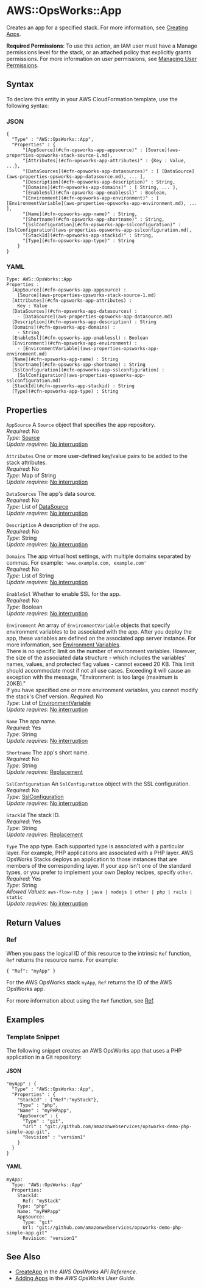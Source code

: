 # AWS::OpsWorks::App<a name="aws-resource-opsworks-app"></a>

Creates an app for a specified stack\. For more information, see [Creating Apps](https://docs.aws.amazon.com/opsworks/latest/userguide/workingapps-creating.html)\.

 **Required Permissions**: To use this action, an IAM user must have a Manage permissions level for the stack, or an attached policy that explicitly grants permissions\. For more information on user permissions, see [Managing User Permissions](https://docs.aws.amazon.com/opsworks/latest/userguide/opsworks-security-users.html)\.

## Syntax<a name="aws-resource-opsworks-app-syntax"></a>

To declare this entity in your AWS CloudFormation template, use the following syntax:

### JSON<a name="aws-resource-opsworks-app-syntax.json"></a>

```
{
  "Type" : "AWS::OpsWorks::App",
  "Properties" : {
      "[AppSource](#cfn-opsworks-app-appsource)" : [Source](aws-properties-opsworks-stack-source-1.md),
      "[Attributes](#cfn-opsworks-app-attributes)" : {Key : Value, ...},
      "[DataSources](#cfn-opsworks-app-datasources)" : [ [DataSource](aws-properties-opsworks-app-datasource.md), ... ],
      "[Description](#cfn-opsworks-app-description)" : String,
      "[Domains](#cfn-opsworks-app-domains)" : [ String, ... ],
      "[EnableSsl](#cfn-opsworks-app-enablessl)" : Boolean,
      "[Environment](#cfn-opsworks-app-environment)" : [ [EnvironmentVariable](aws-properties-opsworks-app-environment.md), ... ],
      "[Name](#cfn-opsworks-app-name)" : String,
      "[Shortname](#cfn-opsworks-app-shortname)" : String,
      "[SslConfiguration](#cfn-opsworks-app-sslconfiguration)" : [SslConfiguration](aws-properties-opsworks-app-sslconfiguration.md),
      "[StackId](#cfn-opsworks-app-stackid)" : String,
      "[Type](#cfn-opsworks-app-type)" : String
    }
}
```

### YAML<a name="aws-resource-opsworks-app-syntax.yaml"></a>

```
Type: AWS::OpsWorks::App
Properties : 
﻿  [AppSource](#cfn-opsworks-app-appsource) : 
    [Source](aws-properties-opsworks-stack-source-1.md)
﻿  [Attributes](#cfn-opsworks-app-attributes) : 
    Key : Value
﻿  [DataSources](#cfn-opsworks-app-datasources) : 
    - [DataSource](aws-properties-opsworks-app-datasource.md)
﻿  [Description](#cfn-opsworks-app-description) : String
﻿  [Domains](#cfn-opsworks-app-domains) : 
    - String
﻿  [EnableSsl](#cfn-opsworks-app-enablessl) : Boolean
﻿  [Environment](#cfn-opsworks-app-environment) : 
    - [EnvironmentVariable](aws-properties-opsworks-app-environment.md)
﻿  [Name](#cfn-opsworks-app-name) : String
﻿  [Shortname](#cfn-opsworks-app-shortname) : String
﻿  [SslConfiguration](#cfn-opsworks-app-sslconfiguration) : 
    [SslConfiguration](aws-properties-opsworks-app-sslconfiguration.md)
﻿  [StackId](#cfn-opsworks-app-stackid) : String
﻿  [Type](#cfn-opsworks-app-type) : String
```

## Properties<a name="aws-resource-opsworks-app-properties"></a>

`AppSource`  <a name="cfn-opsworks-app-appsource"></a>
A `Source` object that specifies the app repository\.  
*Required*: No  
*Type*: [Source](aws-properties-opsworks-stack-source-1.md)  
*Update requires*: [No interruption](https://docs.aws.amazon.com/AWSCloudFormation/latest/UserGuide/using-cfn-updating-stacks-update-behaviors.html#update-no-interrupt)

`Attributes`  <a name="cfn-opsworks-app-attributes"></a>
One or more user\-defined key/value pairs to be added to the stack attributes\.  
*Required*: No  
*Type*: Map of String  
*Update requires*: [No interruption](https://docs.aws.amazon.com/AWSCloudFormation/latest/UserGuide/using-cfn-updating-stacks-update-behaviors.html#update-no-interrupt)

`DataSources`  <a name="cfn-opsworks-app-datasources"></a>
The app's data source\.  
*Required*: No  
*Type*: List of [DataSource](aws-properties-opsworks-app-datasource.md)  
*Update requires*: [No interruption](https://docs.aws.amazon.com/AWSCloudFormation/latest/UserGuide/using-cfn-updating-stacks-update-behaviors.html#update-no-interrupt)

`Description`  <a name="cfn-opsworks-app-description"></a>
A description of the app\.  
*Required*: No  
*Type*: String  
*Update requires*: [No interruption](https://docs.aws.amazon.com/AWSCloudFormation/latest/UserGuide/using-cfn-updating-stacks-update-behaviors.html#update-no-interrupt)

`Domains`  <a name="cfn-opsworks-app-domains"></a>
The app virtual host settings, with multiple domains separated by commas\. For example: `'www.example.com, example.com'`   
*Required*: No  
*Type*: List of String  
*Update requires*: [No interruption](https://docs.aws.amazon.com/AWSCloudFormation/latest/UserGuide/using-cfn-updating-stacks-update-behaviors.html#update-no-interrupt)

`EnableSsl`  <a name="cfn-opsworks-app-enablessl"></a>
Whether to enable SSL for the app\.  
*Required*: No  
*Type*: Boolean  
*Update requires*: [No interruption](https://docs.aws.amazon.com/AWSCloudFormation/latest/UserGuide/using-cfn-updating-stacks-update-behaviors.html#update-no-interrupt)

`Environment`  <a name="cfn-opsworks-app-environment"></a>
An array of `EnvironmentVariable` objects that specify environment variables to be associated with the app\. After you deploy the app, these variables are defined on the associated app server instance\. For more information, see [ Environment Variables](https://docs.aws.amazon.com/opsworks/latest/userguide/workingapps-creating.html#workingapps-creating-environment)\.  
There is no specific limit on the number of environment variables\. However, the size of the associated data structure \- which includes the variables' names, values, and protected flag values \- cannot exceed 20 KB\. This limit should accommodate most if not all use cases\. Exceeding it will cause an exception with the message, "Environment: is too large \(maximum is 20KB\)\."  
If you have specified one or more environment variables, you cannot modify the stack's Chef version\.
*Required*: No  
*Type*: List of [EnvironmentVariable](aws-properties-opsworks-app-environment.md)  
*Update requires*: [No interruption](https://docs.aws.amazon.com/AWSCloudFormation/latest/UserGuide/using-cfn-updating-stacks-update-behaviors.html#update-no-interrupt)

`Name`  <a name="cfn-opsworks-app-name"></a>
The app name\.  
*Required*: Yes  
*Type*: String  
*Update requires*: [No interruption](https://docs.aws.amazon.com/AWSCloudFormation/latest/UserGuide/using-cfn-updating-stacks-update-behaviors.html#update-no-interrupt)

`Shortname`  <a name="cfn-opsworks-app-shortname"></a>
The app's short name\.  
*Required*: No  
*Type*: String  
*Update requires*: [Replacement](https://docs.aws.amazon.com/AWSCloudFormation/latest/UserGuide/using-cfn-updating-stacks-update-behaviors.html#update-replacement)

`SslConfiguration`  <a name="cfn-opsworks-app-sslconfiguration"></a>
An `SslConfiguration` object with the SSL configuration\.  
*Required*: No  
*Type*: [SslConfiguration](aws-properties-opsworks-app-sslconfiguration.md)  
*Update requires*: [No interruption](https://docs.aws.amazon.com/AWSCloudFormation/latest/UserGuide/using-cfn-updating-stacks-update-behaviors.html#update-no-interrupt)

`StackId`  <a name="cfn-opsworks-app-stackid"></a>
The stack ID\.  
*Required*: Yes  
*Type*: String  
*Update requires*: [Replacement](https://docs.aws.amazon.com/AWSCloudFormation/latest/UserGuide/using-cfn-updating-stacks-update-behaviors.html#update-replacement)

`Type`  <a name="cfn-opsworks-app-type"></a>
The app type\. Each supported type is associated with a particular layer\. For example, PHP applications are associated with a PHP layer\. AWS OpsWorks Stacks deploys an application to those instances that are members of the corresponding layer\. If your app isn't one of the standard types, or you prefer to implement your own Deploy recipes, specify `other`\.  
*Required*: Yes  
*Type*: String  
*Allowed Values*: `aws-flow-ruby | java | nodejs | other | php | rails | static`  
*Update requires*: [No interruption](https://docs.aws.amazon.com/AWSCloudFormation/latest/UserGuide/using-cfn-updating-stacks-update-behaviors.html#update-no-interrupt)

## Return Values<a name="aws-resource-opsworks-app-return-values"></a>

### Ref<a name="aws-resource-opsworks-app-return-values-ref"></a>

 When you pass the logical ID of this resource to the intrinsic `Ref` function, `Ref` returns the resource name\. For example: 

 `{ "Ref": "myApp" }` 

For the AWS OpsWorks stack `myApp`, `Ref` returns the ID of the AWS OpsWorks app\.

For more information about using the `Ref` function, see [Ref](https://docs.aws.amazon.com/AWSCloudFormation/latest/UserGuide/intrinsic-function-reference-ref.html)\.

## Examples<a name="aws-resource-opsworks-app--examples"></a>

### Template Snippet<a name="aws-resource-opsworks-app--examples--Template_Snippet"></a>

The following snippet creates an AWS OpsWorks app that uses a PHP application in a Git repository:

#### JSON<a name="aws-resource-opsworks-app--examples--Template_Snippet--json"></a>

```
"myApp" : {
  "Type" : "AWS::OpsWorks::App",
  "Properties" : {
    "StackId" : {"Ref":"myStack"},
    "Type" : "php",
    "Name" : "myPHPapp",
    "AppSource" : {
      "Type" : "git",
      "Url" : "git://github.com/amazonwebservices/opsworks-demo-php-simple-app.git",
      "Revision" : "version1"
    }
  }
}
```

#### YAML<a name="aws-resource-opsworks-app--examples--Template_Snippet--yaml"></a>

```
myApp: 
  Type: "AWS::OpsWorks::App"
  Properties: 
    StackId: 
      Ref: "myStack"
    Type: "php"
    Name: "myPHPapp"
    AppSource: 
      Type: "git"
      Url: "git://github.com/amazonwebservices/opsworks-demo-php-simple-app.git"
      Revision: "version1"
```

## See Also<a name="aws-resource-opsworks-app--seealso"></a>
+  [CreateApp](https://docs.aws.amazon.com/opsworks/latest/APIReference/API_CreateApp.html) in the *AWS OpsWorks API Reference*\.
+  [Adding Apps](https://docs.aws.amazon.com/opsworks/latest/userguide/workingapps-creating.html) in the *AWS OpsWorks User Guide*\.